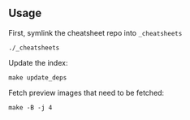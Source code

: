 ## Usage

First, symlink the cheatsheet repo into `_cheatsheets`

```
./_cheatsheets
```

Update the index:

```
make update_deps
```

Fetch preview images that need to be fetched:

```
make -B -j 4
```
